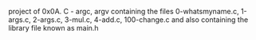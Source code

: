 project of 0x0A. C - argc, argv containing the files 0-whatsmyname.c, 1-args.c, 2-args.c, 3-mul.c, 4-add.c, 100-change.c and also containing the library file known as main.h

